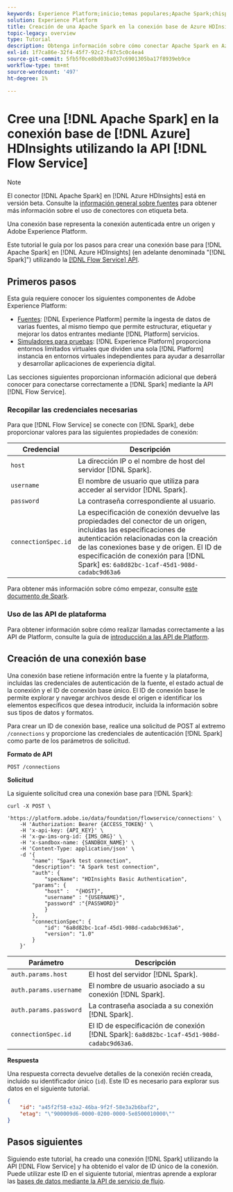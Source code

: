 ```yaml
---
keywords: Experience Platform;inicio;temas populares;Apache Spark;chispa de Apache;Azure HDInsights
solution: Experience Platform
title: Creación de una Apache Spark en la conexión base de Azure HDInsights mediante la API de servicio de flujo
topic-legacy: overview
type: Tutorial
description: Obtenga información sobre cómo conectar Apache Spark en Azure HDInsights a Adobe Experience Platform mediante la API de servicio de flujo.
exl-id: 1f7ca86e-32f4-45f7-92c2-f87c5c0c4ea4
source-git-commit: 5fb5f0ce8bd03ba037c6901305ba17f8939eb9ce
workflow-type: tm+mt
source-wordcount: '497'
ht-degree: 1%

---
```


# Cree una [!DNL Apache Spark] en la conexión base de [!DNL Azure] HDInsights utilizando la API [!DNL Flow Service]

>[!NOTE]
>
>El conector [!DNL Apache Spark] en [!DNL Azure HDInsights] está en versión beta. Consulte la [información general sobre fuentes](../../../../home.md#terms-and-conditions) para obtener más información sobre el uso de conectores con etiqueta beta.

Una conexión base representa la conexión autenticada entre un origen y Adobe Experience Platform.

Este tutorial le guía por los pasos para crear una conexión base para [!DNL Apache Spark] en [!DNL Azure HDInsights] (en adelante denominada &quot;[!DNL Spark]&quot;) utilizando la [[!DNL Flow Service] API](https://www.adobe.io/apis/experienceplatform/home/api-reference.html#!acpdr/swagger-specs/flow-service.yaml).

## Primeros pasos

Esta guía requiere conocer los siguientes componentes de Adobe Experience Platform:

* [Fuentes](../../../../home.md):  [!DNL Experience Platform] permite la ingesta de datos de varias fuentes, al mismo tiempo que permite estructurar, etiquetar y mejorar los datos entrantes mediante  [!DNL Platform] servicios.
* [Simuladores para pruebas](../../../../../sandboxes/home.md):  [!DNL Experience Platform] proporciona entornos limitados virtuales que dividen una sola  [!DNL Platform] instancia en entornos virtuales independientes para ayudar a desarrollar y desarrollar aplicaciones de experiencia digital.

Las secciones siguientes proporcionan información adicional que deberá conocer para conectarse correctamente a [!DNL Spark] mediante la API [!DNL Flow Service].

### Recopilar las credenciales necesarias

Para que [!DNL Flow Service] se conecte con [!DNL Spark], debe proporcionar valores para las siguientes propiedades de conexión:

| Credencial | Descripción |
| ---------- | ----------- |
| `host` | La dirección IP o el nombre de host del servidor [!DNL Spark]. |
| `username` | El nombre de usuario que utiliza para acceder al servidor [!DNL Spark]. |
| `password` | La contraseña correspondiente al usuario. |
| `connectionSpec.id` | La especificación de conexión devuelve las propiedades del conector de un origen, incluidas las especificaciones de autenticación relacionadas con la creación de las conexiones base y de origen. El ID de especificación de conexión para [!DNL Spark] es: `6a8d82bc-1caf-45d1-908d-cadabc9d63a6` |

Para obtener más información sobre cómo empezar, consulte [este documento de Spark](https://docs.microsoft.com/en-us/azure/hdinsight/spark/apache-spark-overview).

### Uso de las API de plataforma

Para obtener información sobre cómo realizar llamadas correctamente a las API de Platform, consulte la guía de [introducción a las API de Platform](../../../../../landing/api-guide.md).

## Creación de una conexión base

Una conexión base retiene información entre la fuente y la plataforma, incluidas las credenciales de autenticación de la fuente, el estado actual de la conexión y el ID de conexión base único. El ID de conexión base le permite explorar y navegar archivos desde el origen e identificar los elementos específicos que desea introducir, incluida la información sobre sus tipos de datos y formatos.

Para crear un ID de conexión base, realice una solicitud de POST al extremo `/connections` y proporcione las credenciales de autenticación [!DNL Spark] como parte de los parámetros de solicitud.

**Formato de API**

```https
POST /connections
```

**Solicitud**

La siguiente solicitud crea una conexión base para [!DNL Spark]:


```shell
curl -X POST \
    'https://platform.adobe.io/data/foundation/flowservice/connections' \
    -H 'Authorization: Bearer {ACCESS_TOKEN}' \
    -H 'x-api-key: {API_KEY}' \
    -H 'x-gw-ims-org-id: {IMS_ORG}' \
    -H 'x-sandbox-name: {SANDBOX_NAME}' \
    -H 'Content-Type: application/json' \
    -d '{
        "name": "Spark test connection",
        "description": "A Spark test connection",
        "auth": {
            "specName": "HDInsights Basic Authentication",
        "params": {
            "host" :  "{HOST}",
            "username" : "{USERNAME}",
            "password" :"{PASSWORD}"
            }
        },
        "connectionSpec": {
            "id": "6a8d82bc-1caf-45d1-908d-cadabc9d63a6",
            "version": "1.0"
        }
    }'
```

| Parámetro | Descripción |
| --------- | ----------- |
| `auth.params.host` | El host del servidor [!DNL Spark]. |
| `auth.params.username` | El nombre de usuario asociado a su conexión [!DNL Spark]. |
| `auth.params.password` | La contraseña asociada a su conexión [!DNL Spark]. |
| `connectionSpec.id` | El ID de especificación de conexión [!DNL Spark]: `6a8d82bc-1caf-45d1-908d-cadabc9d63a6`. |

**Respuesta**

Una respuesta correcta devuelve detalles de la conexión recién creada, incluido su identificador único (`id`). Este ID es necesario para explorar sus datos en el siguiente tutorial.

```json
{
    "id": "a45f2f58-e3a2-46ba-9f2f-58e3a2b6baf2",
    "etag": "\"900009d6-0000-0200-0000-5e8500010000\""
}
```

## Pasos siguientes

Siguiendo este tutorial, ha creado una conexión [!DNL Spark] utilizando la API [!DNL Flow Service] y ha obtenido el valor de ID único de la conexión. Puede utilizar este ID en el siguiente tutorial, mientras aprende a explorar las [bases de datos mediante la API de servicio de flujo](../../explore/database-nosql.md).
